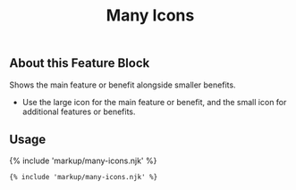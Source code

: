 ﻿---
title: Many Icons
summary: Lots of icons illuminating main and smaller benefits.
tags: feature blocks
layout: guide
eleventyNavigation:
  key: Many Icons
  parent: Feature Blocks
  excerpt: Lots of icons illuminating main and smaller benefits.
  order: 5
  img: /img/illustrations/illus-many-icons.svg
---

## About this Feature Block

Shows the main feature or benefit alongside smaller benefits.
  - Use the large icon for the main feature or benefit, and the small icon for additional features or benefits.

## Usage

{% include 'markup/many-icons.njk' %}

``` html
{% include 'markup/many-icons.njk' %}
```
